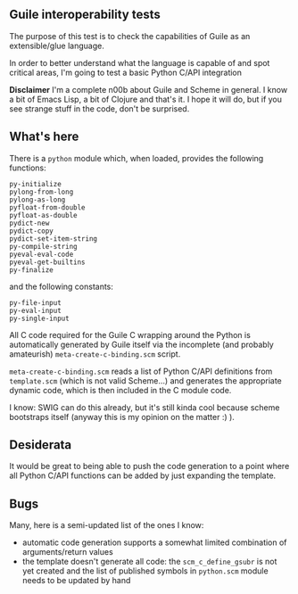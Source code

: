 ## Guile interoperability tests

The purpose of this test is to check the capabilities of Guile as an extensible/glue language.

In order to better understand what the language is capable of and spot critical areas, I'm going to test a basic Python C/API integration

**Disclaimer** I'm a complete n00b about Guile and Scheme in general. I know a bit of Emacs Lisp, a bit of Clojure and that's it. I hope it will do, but if you see strange stuff in the code, don't be surprised.

## What's here

There is a `python` module which, when loaded, provides the following functions:
    
    py-initialize
    pylong-from-long
    pylong-as-long
    pyfloat-from-double
    pyfloat-as-double
    pydict-new
    pydict-copy
    pydict-set-item-string
    py-compile-string
    pyeval-eval-code
    pyeval-get-builtins
    py-finalize

and the following constants:

    py-file-input
    py-eval-input
    py-single-input
    
All C code required for the Guile C wrapping around the Python is automatically generated by Guile itself via the incomplete (and probably amateurish) `meta-create-c-binding.scm` script.

`meta-create-c-binding.scm` reads a list of Python C/API definitions from `template.scm` (which is not valid Scheme…) and generates the appropriate dynamic code, which is then included in the C module code.

I know: SWIG can do this already, but it's still kinda cool because scheme bootstraps itself (anyway this is my opinion on the matter :) ).

## Desiderata

It would be great to being able to push the code generation to a point where all Python C/API functions can be added by just expanding the template.

## Bugs

Many, here is a semi-updated list of the ones I know:

- automatic code generation supports a somewhat limited combination of arguments/return values
- the template doesn't generate all code: the `scm_c_define_gsubr` is not yet created  and the list of published symbols in `python.scm` module needs to be updated by hand
